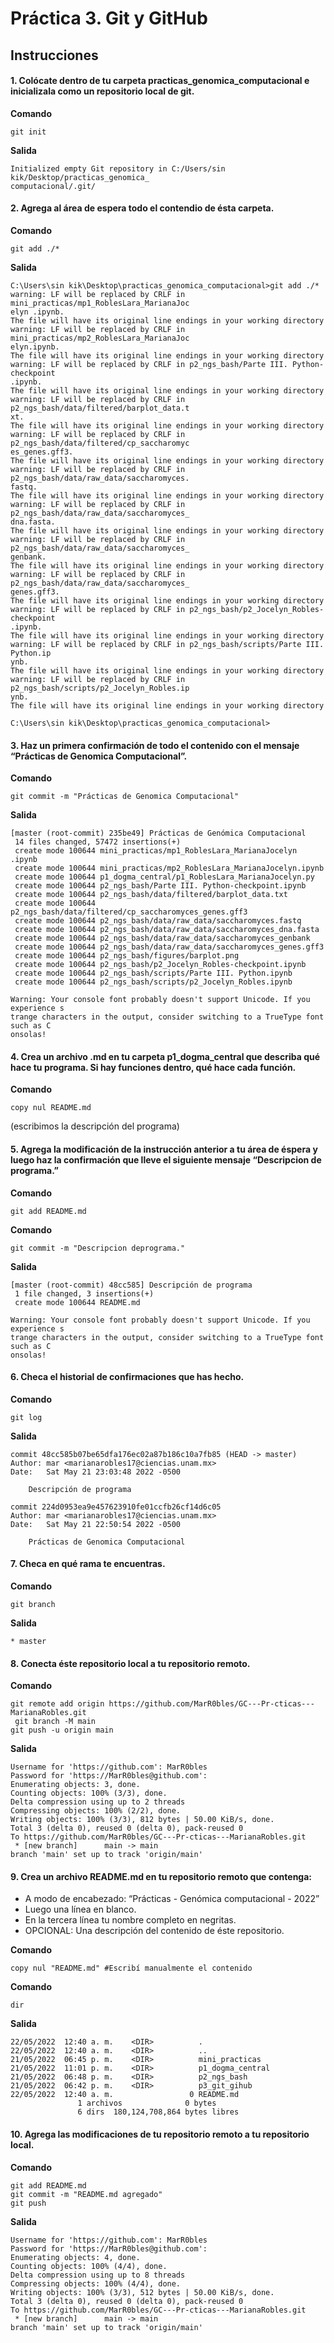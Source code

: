 # Práctica 3. Git y GitHub

## Instrucciones

#### 1. Colócate dentro de tu carpeta practicas_genomica_computacional e inicializala como un repositorio local de git.

**Comando**
```
git init
```

**Salida**
```
Initialized empty Git repository in C:/Users/sin kik/Desktop/practicas_genomica_
computacional/.git/
```

#### 2. Agrega al área de espera todo el contendio de ésta carpeta.

**Comando**
```
git add ./*
```

**Salida**
```
C:\Users\sin kik\Desktop\practicas_genomica_computacional>git add ./*
warning: LF will be replaced by CRLF in mini_practicas/mp1_RoblesLara_MarianaJoc
elyn .ipynb.
The file will have its original line endings in your working directory
warning: LF will be replaced by CRLF in mini_practicas/mp2_RoblesLara_MarianaJoc
elyn.ipynb.
The file will have its original line endings in your working directory
warning: LF will be replaced by CRLF in p2_ngs_bash/Parte III. Python-checkpoint
.ipynb.
The file will have its original line endings in your working directory
warning: LF will be replaced by CRLF in p2_ngs_bash/data/filtered/barplot_data.t
xt.
The file will have its original line endings in your working directory
warning: LF will be replaced by CRLF in p2_ngs_bash/data/filtered/cp_saccharomyc
es_genes.gff3.
The file will have its original line endings in your working directory
warning: LF will be replaced by CRLF in p2_ngs_bash/data/raw_data/saccharomyces.
fastq.
The file will have its original line endings in your working directory
warning: LF will be replaced by CRLF in p2_ngs_bash/data/raw_data/saccharomyces_
dna.fasta.
The file will have its original line endings in your working directory
warning: LF will be replaced by CRLF in p2_ngs_bash/data/raw_data/saccharomyces_
genbank.
The file will have its original line endings in your working directory
warning: LF will be replaced by CRLF in p2_ngs_bash/data/raw_data/saccharomyces_
genes.gff3.
The file will have its original line endings in your working directory
warning: LF will be replaced by CRLF in p2_ngs_bash/p2_Jocelyn_Robles-checkpoint
.ipynb.
The file will have its original line endings in your working directory
warning: LF will be replaced by CRLF in p2_ngs_bash/scripts/Parte III. Python.ip
ynb.
The file will have its original line endings in your working directory
warning: LF will be replaced by CRLF in p2_ngs_bash/scripts/p2_Jocelyn_Robles.ip
ynb.
The file will have its original line endings in your working directory

C:\Users\sin kik\Desktop\practicas_genomica_computacional>
```


#### 3. Haz un primera confirmación de todo el contenido con el mensaje “Prácticas de Genomica Computacional”.

**Comando**
```
git commit -m "Prácticas de Genomica Computacional"
```

**Salida**
```
[master (root-commit) 235be49] Prácticas de Genómica Computacional
 14 files changed, 57472 insertions(+)
 create mode 100644 mini_practicas/mp1_RoblesLara_MarianaJocelyn .ipynb
 create mode 100644 mini_practicas/mp2_RoblesLara_MarianaJocelyn.ipynb
 create mode 100644 p1_dogma_central/p1_RoblesLara_MarianaJocelyn.py
 create mode 100644 p2_ngs_bash/Parte III. Python-checkpoint.ipynb
 create mode 100644 p2_ngs_bash/data/filtered/barplot_data.txt
 create mode 100644 p2_ngs_bash/data/filtered/cp_saccharomyces_genes.gff3
 create mode 100644 p2_ngs_bash/data/raw_data/saccharomyces.fastq
 create mode 100644 p2_ngs_bash/data/raw_data/saccharomyces_dna.fasta
 create mode 100644 p2_ngs_bash/data/raw_data/saccharomyces_genbank
 create mode 100644 p2_ngs_bash/data/raw_data/saccharomyces_genes.gff3
 create mode 100644 p2_ngs_bash/figures/barplot.png
 create mode 100644 p2_ngs_bash/p2_Jocelyn_Robles-checkpoint.ipynb
 create mode 100644 p2_ngs_bash/scripts/Parte III. Python.ipynb
 create mode 100644 p2_ngs_bash/scripts/p2_Jocelyn_Robles.ipynb

Warning: Your console font probably doesn't support Unicode. If you experience s
trange characters in the output, consider switching to a TrueType font such as C
onsolas!

```


#### 4. Crea un archivo .md en tu carpeta p1_dogma_central que describa qué hace tu programa. Si hay funciones dentro, qué hace cada función.

**Comando**
```
copy nul README.md
```

(escribimos la descripción del programa)


#### 5. Agrega la modificación de la instrucción anterior a tu área de éspera y luego haz la confirmación que lleve el siguiente mensaje “Descripcion de programa.”

**Comando**
```
git add README.md
```

**Comando**
```
git commit -m "Descripcion deprograma."
```

**Salida**
```
[master (root-commit) 48cc585] Descripción de programa
 1 file changed, 3 insertions(+)
 create mode 100644 README.md

Warning: Your console font probably doesn't support Unicode. If you experience s
trange characters in the output, consider switching to a TrueType font such as C
onsolas!

```


#### 6. Checa el historial de confirmaciones que has hecho.

**Comando**
```
git log
```

**Salida**
```
commit 48cc585b07be65dfa176ec02a87b186c10a7fb85 (HEAD -> master)
Author: mar <marianarobles17@ciencias.unam.mx>
Date:   Sat May 21 23:03:48 2022 -0500

    Descripción de programa

commit 224d0953ea9e457623910fe01ccfb26cf14d6c05
Author: mar <marianarobles17@ciencias.unam.mx>
Date:   Sat May 21 22:50:54 2022 -0500

    Prácticas de Genomica Computacional
```


#### 7. Checa en qué rama te encuentras.

**Comando**
```
git branch
```

**Salida**
```
* master
```


#### 8. Conecta éste repositorio local a tu repositorio remoto.
**Comando**
```
git remote add origin https://github.com/MarR0bles/GC---Pr-cticas---MarianaRobles.git
 git branch -M main 
git push -u origin main
```

**Salida**
```
Username for 'https://github.com': MarR0bles
Password for 'https://MarR0bles@github.com':
Enumerating objects: 3, done.
Counting objects: 100% (3/3), done.
Delta compression using up to 2 threads
Compressing objects: 100% (2/2), done.
Writing objects: 100% (3/3), 812 bytes | 50.00 KiB/s, done.
Total 3 (delta 0), reused 0 (delta 0), pack-reused 0
To https://github.com/MarR0bles/GC---Pr-cticas---MarianaRobles.git
 * [new branch]      main -> main
branch 'main' set up to track 'origin/main'
```


#### 9. Crea un archivo README.md en tu repositorio remoto que contenga:
- A modo de encabezado: “Prácticas - Genómica computacional - 2022”
- Luego una línea en blanco.
- En la tercera línea tu nombre completo en negritas.
- OPCIONAL: Una descripción del contenido de éste repositorio.

**Comando**
```
copy nul "README.md" #Escribí manualmente el contenido
```

**Comando**
```
dir
```
**Salida**
```
22/05/2022  12:40 a. m.    <DIR>          .
22/05/2022  12:40 a. m.    <DIR>          ..
21/05/2022  06:45 p. m.    <DIR>          mini_practicas
21/05/2022  11:01 p. m.    <DIR>          p1_dogma_central
21/05/2022  06:48 p. m.    <DIR>          p2_ngs_bash
21/05/2022  06:42 p. m.    <DIR>          p3_git_gihub
22/05/2022  12:40 a. m.                 0 README.md
               1 archivos              0 bytes
               6 dirs  180,124,708,864 bytes libres
```


#### 10. Agrega las modificaciones de tu repositorio remoto a tu repositorio local.

**Comando**
```
git add README.md
git commit -m "README.md agregado"
git push
```

**Salida**
```
Username for 'https://github.com': MarR0bles
Password for 'https://MarR0bles@github.com':
Enumerating objects: 4, done.
Counting objects: 100% (4/4), done.
Delta compression using up to 8 threads
Compressing objects: 100% (4/4), done.
Writing objects: 100% (3/3), 512 bytes | 50.00 KiB/s, done.
Total 3 (delta 0), reused 0 (delta 0), pack-reused 0
To https://github.com/MarR0bles/GC---Pr-cticas---MarianaRobles.git
 * [new branch]      main -> main
branch 'main' set up to track 'origin/main'

```
